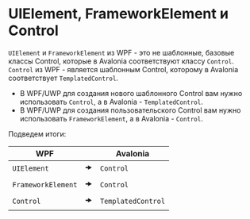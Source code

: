 # UIElement, FrameworkElement и Control

`UIElement` и `FrameworkElement` из WPF - это не шаблонные, базовые классы Control,
которые в Avalonia соответствуют классу `Control`.
`Control` из WPF - является шаблонным Control, которому в Avalonia соответствует `TemplatedControl`.

- В WPF/UWP для создания нового шаблонного Control вам нужно использовать `Control`, а в Avalonia - `TemplatedControl`.
- В WPF/UWP для создания пользовательского Control вам нужно использовать `FrameworkElement`, а в Avalonia - `Control`.

Подведем итоги:

| WPF                |    | Avalonia           |
|--------------------|----|--------------------|
| `UIElement`        | 🠞 |  `Control`         |
| `FrameworkElement` | 🠞 | `Control`          |
| `Control`          | 🠞 | `TemplatedControl` |
